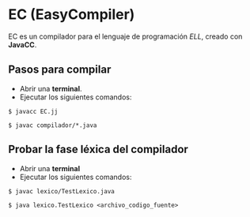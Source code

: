 # EC (EasyCompiler)

EC es un compilador para el lenguaje de programación *ELL*,  creado con **JavaCC**.

## Pasos para compilar

- Abrir una **terminal**.
- Ejecutar los siguientes comandos:
```shell
$ javacc EC.jj
```

```shell
$ javac compilador/*.java
```

## Probar la fase léxica del compilador

- Abrir una **terminal**
- Ejecutar los siguientes comandos:

```shell
$ javac lexico/TestLexico.java
```

```shell
$ java lexico.TestLexico <archivo_codigo_fuente>
```

